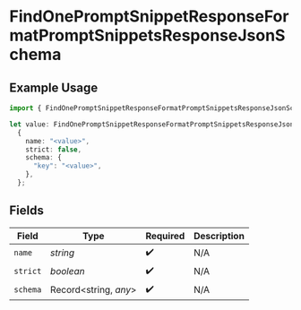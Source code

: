 # FindOnePromptSnippetResponseFormatPromptSnippetsResponseJsonSchema

## Example Usage

```typescript
import { FindOnePromptSnippetResponseFormatPromptSnippetsResponseJsonSchema } from "orq-poc-typescript-multi-env-version/models/operations";

let value: FindOnePromptSnippetResponseFormatPromptSnippetsResponseJsonSchema =
  {
    name: "<value>",
    strict: false,
    schema: {
      "key": "<value>",
    },
  };
```

## Fields

| Field                 | Type                  | Required              | Description           |
| --------------------- | --------------------- | --------------------- | --------------------- |
| `name`                | *string*              | :heavy_check_mark:    | N/A                   |
| `strict`              | *boolean*             | :heavy_check_mark:    | N/A                   |
| `schema`              | Record<string, *any*> | :heavy_check_mark:    | N/A                   |
